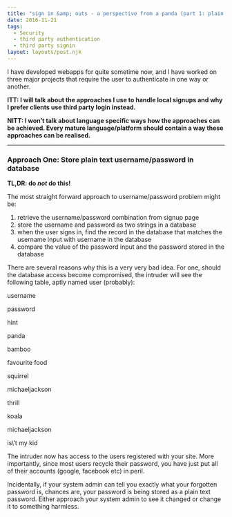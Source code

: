 ```yaml
---
title: "sign in &amp; outs - a perspective from a panda (part 1: plain text)"
date: 2016-11-21
tags:
  - Security
  - third party authentication
  - third party signin
layout: layouts/post.njk
---
```

I have developed webapps for quite sometime now, and I have worked on three major projects that require the user to authenticate in one way or another.

**ITT: I will talk about the approaches I use to handle local signups and why I prefer clients use third party login instead.**

**NITT: I won’t talk about language specific ways how the approaches can be achieved. Every mature language/platform should contain a way these approaches can be realised.**

* * *

### Approach One: Store plain text username/password in database

**TL,DR: do _not_ do this!**

The most straight forward approach to username/password problem might be:

1.  retrieve the username/password combination from signup page
2.  store the username and password as two strings in a database
3.  when the user signs in, find the record in the database that matches the username input with username in the database
4.  compare the value of the password input and the password stored in the database

There are several reasons why this is a very very bad idea. For one, should the database access become compromised, the intruder will see the following table, aptly named user (probably):

username

password

hint

panda

bamboo

favourite food

squirrel

michaeljackson

thrill

koala

michaeljackson

is\\’t my kid

The intruder now has access to the users registered with your site. More importantly, since most users recycle their password, you have just put all of their accounts (google, facebook etc) in peril.

Incidentally, if your system admin can tell you exactly what your forgotten password is, chances are, your password is being stored as a plain text password. Either approach your system admin to see it changed or change it to something harmless.
